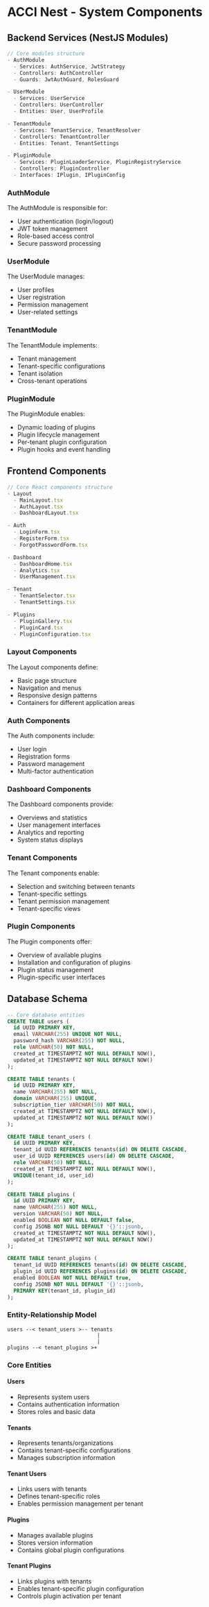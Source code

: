 # ACCI Nest - System Components

## Backend Services (NestJS Modules)

```typescript
// Core modules structure
- AuthModule
  - Services: AuthService, JwtStrategy
  - Controllers: AuthController
  - Guards: JwtAuthGuard, RolesGuard

- UserModule
  - Services: UserService
  - Controllers: UserController
  - Entities: User, UserProfile

- TenantModule
  - Services: TenantService, TenantResolver
  - Controllers: TenantController
  - Entities: Tenant, TenantSettings

- PluginModule
  - Services: PluginLoaderService, PluginRegistryService
  - Controllers: PluginController
  - Interfaces: IPlugin, IPluginConfig
```

### AuthModule

The AuthModule is responsible for:

- User authentication (login/logout)
- JWT token management
- Role-based access control
- Secure password processing

### UserModule

The UserModule manages:

- User profiles
- User registration
- Permission management
- User-related settings

### TenantModule

The TenantModule implements:

- Tenant management
- Tenant-specific configurations
- Tenant isolation
- Cross-tenant operations

### PluginModule

The PluginModule enables:

- Dynamic loading of plugins
- Plugin lifecycle management
- Per-tenant plugin configuration
- Plugin hooks and event handling

## Frontend Components

```typescript
// Core React components structure
- Layout
  - MainLayout.tsx
  - AuthLayout.tsx
  - DashboardLayout.tsx

- Auth
  - LoginForm.tsx
  - RegisterForm.tsx
  - ForgotPasswordForm.tsx

- Dashboard
  - DashboardHome.tsx
  - Analytics.tsx
  - UserManagement.tsx

- Tenant
  - TenantSelector.tsx
  - TenantSettings.tsx

- Plugins
  - PluginGallery.tsx
  - PluginCard.tsx
  - PluginConfiguration.tsx
```

### Layout Components

The Layout components define:

- Basic page structure
- Navigation and menus
- Responsive design patterns
- Containers for different application areas

### Auth Components

The Auth components include:

- User login
- Registration forms
- Password management
- Multi-factor authentication

### Dashboard Components

The Dashboard components provide:

- Overviews and statistics
- User management interfaces
- Analytics and reporting
- System status displays

### Tenant Components

The Tenant components enable:

- Selection and switching between tenants
- Tenant-specific settings
- Tenant permission management
- Tenant-specific views

### Plugin Components

The Plugin components offer:

- Overview of available plugins
- Installation and configuration of plugins
- Plugin status management
- Plugin-specific user interfaces

## Database Schema

```sql
-- Core database entities
CREATE TABLE users (
  id UUID PRIMARY KEY,
  email VARCHAR(255) UNIQUE NOT NULL,
  password_hash VARCHAR(255) NOT NULL,
  role VARCHAR(50) NOT NULL,
  created_at TIMESTAMPTZ NOT NULL DEFAULT NOW(),
  updated_at TIMESTAMPTZ NOT NULL DEFAULT NOW()
);

CREATE TABLE tenants (
  id UUID PRIMARY KEY,
  name VARCHAR(255) NOT NULL,
  domain VARCHAR(255) UNIQUE,
  subscription_tier VARCHAR(50) NOT NULL,
  created_at TIMESTAMPTZ NOT NULL DEFAULT NOW(),
  updated_at TIMESTAMPTZ NOT NULL DEFAULT NOW()
);

CREATE TABLE tenant_users (
  id UUID PRIMARY KEY,
  tenant_id UUID REFERENCES tenants(id) ON DELETE CASCADE,
  user_id UUID REFERENCES users(id) ON DELETE CASCADE,
  role VARCHAR(50) NOT NULL,
  created_at TIMESTAMPTZ NOT NULL DEFAULT NOW(),
  UNIQUE(tenant_id, user_id)
);

CREATE TABLE plugins (
  id UUID PRIMARY KEY,
  name VARCHAR(255) NOT NULL,
  version VARCHAR(50) NOT NULL,
  enabled BOOLEAN NOT NULL DEFAULT false,
  config JSONB NOT NULL DEFAULT '{}'::jsonb,
  created_at TIMESTAMPTZ NOT NULL DEFAULT NOW(),
  updated_at TIMESTAMPTZ NOT NULL DEFAULT NOW()
);

CREATE TABLE tenant_plugins (
  tenant_id UUID REFERENCES tenants(id) ON DELETE CASCADE,
  plugin_id UUID REFERENCES plugins(id) ON DELETE CASCADE,
  enabled BOOLEAN NOT NULL DEFAULT true,
  config JSONB NOT NULL DEFAULT '{}'::jsonb,
  PRIMARY KEY(tenant_id, plugin_id)
);
```

### Entity-Relationship Model

```
users --< tenant_users >-- tenants
                             |
                             |
plugins --< tenant_plugins >+
```

### Core Entities

#### Users

- Represents system users
- Contains authentication information
- Stores roles and basic data

#### Tenants

- Represents tenants/organizations
- Contains tenant-specific configurations
- Manages subscription information

#### Tenant Users

- Links users with tenants
- Defines tenant-specific roles
- Enables permission management per tenant

#### Plugins

- Manages available plugins
- Stores version information
- Contains global plugin configurations

#### Tenant Plugins

- Links plugins with tenants
- Enables tenant-specific plugin configuration
- Controls plugin activation per tenant
